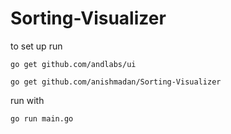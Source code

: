 # Sorting-Visualizer

to set up run

``` go get github.com/andlabs/ui ```

``` go get github.com/anishmadan/Sorting-Visualizer ```

run with 

``` go run main.go ```
